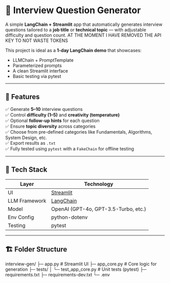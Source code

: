 # 🧠 Interview Question Generator

A simple **LangChain + Streamlit** app that automatically generates interview questions tailored to a **job title** or **technical topic** — with adjustable difficulty and question count. AT THE MOMENT I HAVE REMOVED THE API KEY TO NOT WASTE TOKENS

This project is ideal as a **1-day LangChain demo** that showcases:
- LLMChain + PromptTemplate
- Parameterized prompts
- A clean Streamlit interface
- Basic testing via pytest

---

## 🚀 Features

✅ Generate **5–10** interview questions  
✅ Control **difficulty (1–5)** and **creativity (temperature)**  
✅ Optional **follow-up hints** for each question  
✅ Ensure **topic diversity** across categories  
✅ Choose from pre-defined categories like Fundamentals, Algorithms, System Design, etc.  
✅ Export results as `.txt`  
✅ Fully tested using `pytest` with a `FakeChain` for offline testing  

---

## 🧩 Tech Stack

| Layer | Technology |
|-------|-------------|
| UI | [Streamlit](https://streamlit.io/) |
| LLM Framework | [LangChain](https://python.langchain.com) |
| Model | OpenAI (GPT-4o, GPT-3.5-Turbo, etc.) |
| Env Config | python-dotenv |
| Testing | pytest |

---

## 🏗️ Folder Structure

interview-gen/
├─ app.py # Streamlit UI
├─ app_core.py # Core logic for generation
├─ tests/
│ └─ test_app_core.py # Unit tests (pytest)
├─ requirements.txt
├─ requirements-dev.txt
└─ .env